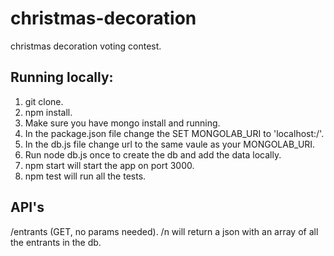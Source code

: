 # christmas-decoration
christmas decoration voting contest.

## Running locally:
1. git clone.
2. npm install.
3. Make sure you have mongo install and running.
4. In the package.json file change the SET MONGOLAB_URI to 'localhost:<your-mongo-port>/<your-local-db-name>'.
5. In the db.js file change url to the same vaule as your MONGOLAB_URI.
6. Run node db.js once to create the db and add the data locally.
6. npm start will start the app on port 3000.
7. npm test will run all the tests.

## API's
/entrants (GET, no params needed). /n
will return a json with an array of all the entrants in the db.
